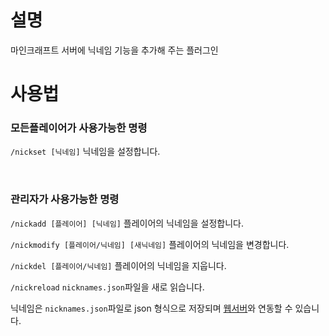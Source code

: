 # 설명
마인크래프트 서버에 닉네임 기능을 추가해 주는 플러그인

# 사용법

### 모든플레이어가 사용가능한 명령

`/nickset [닉네임]` 닉네임을 설정합니다.

</br>

### 관리자가 사용가능한 명령

`/nickadd [플레이어] [닉네임]` 플레이어의 닉네임을 설정합니다.

`/nickmodify [플레이어/닉네임] [새닉네임]` 플레이어의 닉네임을 변경합니다.

`/nickdel [플레이어/닉네임]` 플레이어의 닉네임을 지웁니다.

`/nickreload` `nicknames.json`파일을 새로 읽습니다.

닉네임은 `nicknames.json`파일로 json 형식으로 저장되며 [웹서버](https://github.com/minichip3/minecraft-playerlist)와 연동할 수 있습니다.

